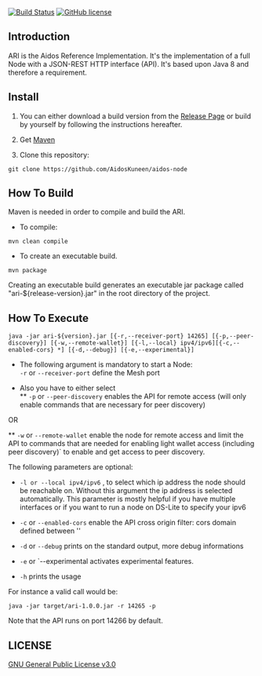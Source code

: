 [![Build Status](https://travis-ci.org/AidosKuneen/aidos-node.svg?branch=master)](https://travis-ci.org/AidosKuneen/aidos-node)
[![GitHub license](https://img.shields.io/badge/license-GPLv3-blue.svg)](https://raw.githubusercontent.com/AidosKuneen/aidos-node/master/LICENSE)


## Introduction

ARI is the Aidos Reference Implementation. It's the implementation of a full Node with a JSON-REST HTTP interface (API).
It's based upon Java 8 and therefore a requirement.

## Install

1. You can either download a build version from the [Release Page](https://github.com/AidosKuneen/aidos-node/releases) or build by yourself by following the instructions hereafter.

2. Get [Maven](http://maven.apache.org/download.cgi)

3. Clone this repository:

  ```
  git clone https://github.com/AidosKuneen/aidos-node
  ```

## How To Build

Maven is needed in order to compile and build the ARI.

* To compile:

`mvn clean compile`

* To create an executable build.

`mvn package`

Creating an executable build generates an executable jar package called "ari-${release-version}.jar" in the root directory of the project.

## How To Execute

`java -jar ari-${version}.jar [{-r,--receiver-port} 14265] [{-p,--peer-discovery}] [{-w,--remote-wallet}] [{-l,--local} ipv4/ipv6][{-c,--enabled-cors} *] [{-d,--debug}] [{-e,--experimental}]`
				
				
* The following argument is mandatory to start a Node:  
`-r` or `--receiver-port` define the Mesh port

* Also you have to either select  
** `-p` or `--peer-discovery` enables the API for remote access (will only enable commands that are necessary for peer discovery)

OR  

** `-w` or `--remote-wallet` enable the node for remote access and limit the API to commands that are needed for enabling light wallet access (including peer discovery)`
to enable and get access to peer discovery.


The following parameters are optional:

* `-l or --local ipv4/ipv6` , to select which ip address the node should be reachable on. Without this argument the ip address is selected automatically. This parameter is mostly helpful if you have multiple interfaces or if you want to run a node on DS-Lite to specify your ipv6

* `-c` or `--enabled-cors` enable the API cross origin filter: cors domain defined between ''

* `-d` or `--debug` prints on the standard output, more debug informations

* `-e` or `--experimental activates experimental features.

* `-h` prints the usage
 

For instance a valid call would be:

`java -jar target/ari-1.0.0.jar -r 14265 -p`

Note that the API runs on port 14266 by default.

## LICENSE
[GNU General Public License v3.0](https://github.com/AidosKuneen/aidos-node/blob/master/LICENSE)
